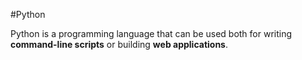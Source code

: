 #Python

Python is a programming language that can be used both for writing **command-line scripts** or building **web applications**.
